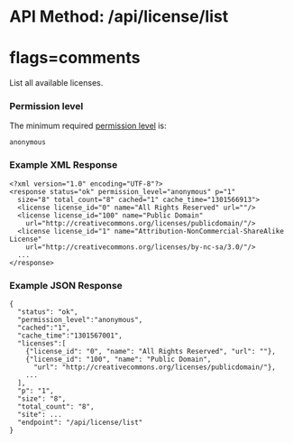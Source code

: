 # API Method: /api/license/list
# flags=comments

List all available licenses.

### Permission level 

The minimum required [permission level](index#permission-level) is:

    anonymous


### Example XML Response

    <?xml version="1.0" encoding="UTF-8"?>
    <response status="ok" permission_level="anonymous" p="1" 
      size="8" total_count="8" cached="1" cache_time="1301566913">
      <license license_id="0" name="All Rights Reserved" url=""/>
      <license license_id="100" name="Public Domain" 
        url="http://creativecommons.org/licenses/publicdomain/"/>
      <license license_id="1" name="Attribution-NonCommercial-ShareAlike License" 
        url="http://creativecommons.org/licenses/by-nc-sa/3.0/"/>
      ...
    </response>

### Example JSON Response

    {
      "status": "ok", 
      "permission_level":"anonymous",
      "cached":"1",
      "cache_time":"1301567001",
      "licenses":[
        {"license_id": "0", "name": "All Rights Reserved", "url": ""},
        {"license_id": "100", "name": "Public Domain", 
          "url": "http://creativecommons.org/licenses/publicdomain/"},
        ...
      ],
      "p": "1",
      "size": "8",
      "total_count": "8",
      "site": ...
      "endpoint": "/api/license/list"
    }
